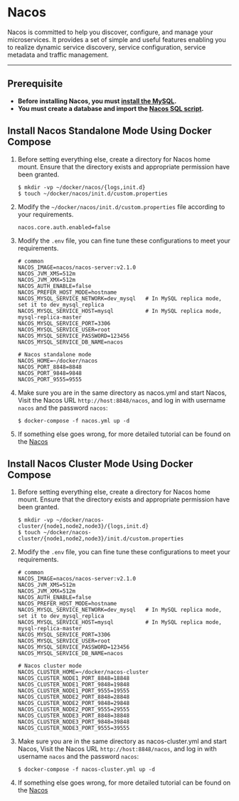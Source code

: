 # Nacos

Nacos is committed to help you discover, configure, and manage your microservices. It provides a set of simple and useful features enabling you to realize dynamic service discovery, service configuration, service metadata and traffic management.

---

## Prerequisite

- **Before installing Nacos, you must [install the MySQL](../mysql).**
- **You must create a database and import the [Nacos SQL script](https://github.com/alibaba/nacos/releases).**

## Install Nacos Standalone Mode Using Docker Compose

1. Before setting everything else, create a directory for Nacos home mount. Ensure that the directory exists and appropriate permission have been granted.
   
    ```shell
    $ mkdir -vp ~/docker/nacos/{logs,init.d}
    $ touch ~/docker/nacos/init.d/custom.properties
    ```
   
2. Modify the `~/docker/nacos/init.d/custom.properties` file according to your requirements.

    ```properties
    nacos.core.auth.enabled=false
    ```

3. Modify the `.env` file, you can fine tune these configurations to meet your requirements.

    ```properties
    # common
    NACOS_IMAGE=nacos/nacos-server:v2.1.0
    NACOS_JVM_XMS=512m
    NACOS_JVM_XMX=512m
    NACOS_AUTH_ENABLE=false
    NACOS_PREFER_HOST_MODE=hostname
    NACOS_MYSQL_SERVICE_NETWORK=dev_mysql   # In MySQL replica mode, set it to dev_mysql_replica
    NACOS_MYSQL_SERVICE_HOST=mysql          # In MySQL replica mode, mysql-replica-master
    NACOS_MYSQL_SERVICE_PORT=3306
    NACOS_MYSQL_SERVICE_USER=root
    NACOS_MYSQL_SERVICE_PASSWORD=123456
    NACOS_MYSQL_SERVICE_DB_NAME=nacos
    
    # Nacos standalone mode
    NACOS_HOME=~/docker/nacos
    NACOS_PORT_8848=8848
    NACOS_PORT_9848=9848
    NACOS_PORT_9555=9555
    ```

4. Make sure you are in the same directory as nacos.yml and start Nacos, Visit the Nacos URL `http://host:8848/nacos`, and log in with username `nacos` and the password `nacos`:
   
    ```shell
    $ docker-compose -f nacos.yml up -d
    ```
   
5. If something else goes wrong, for more detailed tutorial can be found on the [Nacos](https://hub.docker.com/r/nacos/nacos-server)

## Install Nacos Cluster Mode Using Docker Compose

1. Before setting everything else, create a directory for Nacos home mount. Ensure that the directory exists and appropriate permission have been granted.
   
    ```shell
    $ mkdir -vp ~/docker/nacos-cluster/{node1,node2,node3}/{logs,init.d}
    $ touch ~/docker/nacos-cluster/{node1,node2,node3}/init.d/custom.properties
    ```
   
2. Modify the `.env` file, you can fine tune these configurations to meet your requirements.

    ```properties
    # common
    NACOS_IMAGE=nacos/nacos-server:v2.1.0
    NACOS_JVM_XMS=512m
    NACOS_JVM_XMX=512m
    NACOS_AUTH_ENABLE=false
    NACOS_PREFER_HOST_MODE=hostname
    NACOS_MYSQL_SERVICE_NETWORK=dev_mysql   # In MySQL replica mode, set it to dev_mysql_replica
    NACOS_MYSQL_SERVICE_HOST=mysql          # In MySQL replica mode, mysql-replica-master
    NACOS_MYSQL_SERVICE_PORT=3306
    NACOS_MYSQL_SERVICE_USER=root
    NACOS_MYSQL_SERVICE_PASSWORD=123456
    NACOS_MYSQL_SERVICE_DB_NAME=nacos
    
    # Nacos cluster mode
    NACOS_CLUSTER_HOME=~/docker/nacos-cluster
    NACOS_CLUSTER_NODE1_PORT_8848=18848
    NACOS_CLUSTER_NODE1_PORT_9848=19848
    NACOS_CLUSTER_NODE1_PORT_9555=19555
    NACOS_CLUSTER_NODE2_PORT_8848=28848
    NACOS_CLUSTER_NODE2_PORT_9848=29848
    NACOS_CLUSTER_NODE2_PORT_9555=29555
    NACOS_CLUSTER_NODE3_PORT_8848=38848
    NACOS_CLUSTER_NODE3_PORT_9848=39848
    NACOS_CLUSTER_NODE3_PORT_9555=39555
    ```

3. Make sure you are in the same directory as nacos-cluster.yml and start Nacos, Visit the Nacos URL `http://host:8848/nacos`, and log in with username `nacos` and the password `nacos`:
   
    ```shell
    $ docker-compose -f nacos-cluster.yml up -d
    ```
   
4. If something else goes wrong, for more detailed tutorial can be found on the [Nacos](https://hub.docker.com/r/nacos/nacos-server)

